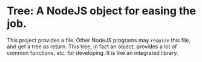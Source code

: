 Tree: A NodeJS object for easing the job.
=========================================

This project provides a file. Other NodeJS programs may `require` this file,
and get a tree as return. This tree, in fact an object, provides a lot of
common functions, etc. for developing. It is like an integrated library.
